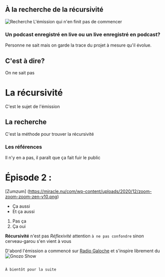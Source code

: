 ## À la recherche de la récursivité
![Recherche](https://miracle.nu/com/wp-content/uploads/2020/12/a-la-recherche-de-la-recursivite-v9.png)
L'émission qui n'en finit pas de commencer

### Un podcast enregistré en live ou un live enregistré en podcast?

Personne ne sait mais on garde la trace du projet à mesure qu'il évolue.

## C'est à dire?
On ne sait pas

# La récursivité
C'est le sujet de l'émission
## La recherche
C'est la méthode pour trouver la récursivité
### Les références
Il n'y en a pas, il paraît que ça fait fuir le public

# Épisode 2 : 
[Zumzum] (https://miracle.nu/com/wp-content/uploads/2020/12/zoom-zoom-zoom-zen-v10.png)

- Ça aussi
- Et ça aussi

1. Pas ça
2. Ça oui

**Récursivité** n'est pas _Réflexivité_ attention `à ne pas confondre` sinon cerveau-garou s'en vient à vous

D'abord l'émission a commencé sur [Radio Galoche](http://www.galoche.online/) et s'inspire librement du ![Gnozo Show](https://benjaminefrati.com/wp-content/uploads/2020/03/gnozo_show_logo2.png)
```

À bientôt pour la suite
